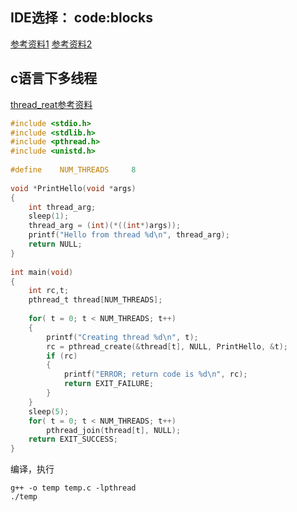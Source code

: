 ## IDE选择： code:blocks

[参考资料1](https://linux.cn/article-5078-1.html) [参考资料2](http://www.cnblogs.com/Nimeux/archive/2010/07/07/1772788.html)


## c语言下多线程
[thread_reat参考资料](https://baike.baidu.com/item/pthread_create)

``` c
#include <stdio.h>
#include <stdlib.h>
#include <pthread.h>
#include <unistd.h>
 
#define    NUM_THREADS     8
 
void *PrintHello(void *args)
{
    int thread_arg;
    sleep(1);
    thread_arg = (int)(*((int*)args));
    printf("Hello from thread %d\n", thread_arg);
    return NULL;
}
 
int main(void)
{
    int rc,t;
    pthread_t thread[NUM_THREADS];
 
    for( t = 0; t < NUM_THREADS; t++)
    {
        printf("Creating thread %d\n", t);
        rc = pthread_create(&thread[t], NULL, PrintHello, &t);
        if (rc)
        {
            printf("ERROR; return code is %d\n", rc);
            return EXIT_FAILURE;
        }
    }
    sleep(5);
    for( t = 0; t < NUM_THREADS; t++)
        pthread_join(thread[t], NULL);
    return EXIT_SUCCESS;
}
```

编译，执行
```
g++ -o temp temp.c -lpthread
./temp

```
